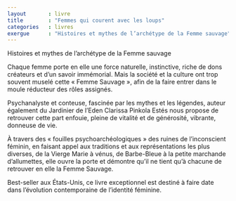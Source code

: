 ```yaml
---
layout       : livre
title        : "Femmes qui courent avec les loups"
categories   : livres
exergue      : "Histoires et mythes de l’archétype de la Femme sauvage"
---
```


Histoires et mythes de l’archétype de la Femme sauvage

Chaque femme porte en elle une force naturelle, instinctive, riche de dons créateurs et d’un savoir immémorial. Mais la société et la culture ont trop souvent muselé cette « Femme Sauvage », afin de la faire entrer dans le moule réducteur des rôles assignés.

Psychanalyste et conteuse, fascinée par les mythes et les légendes, auteur également du Jardinier de l’Eden Clarissa Pinkola Estés nous propose de retrouver cette part enfouie, pleine de vitalité et de générosité, vibrante, donneuse de vie.

À travers des « fouilles psychoarchéologiques » des ruines de l’inconscient féminin, en faisant appel aux traditions et aux représentations les plus diverses, de la Vierge Marie à vénus, de Barbe-Bleue à la petite marchande d’allumettes, elle ouvre la porte et démontre qu’il ne tient qu’à chacune de retrouver en elle la Femme Sauvage.

Best-seller aux États-Unis, ce livre exceptionnel est destiné à faire date dans l’évolution contemporaine de l’identité féminine.
